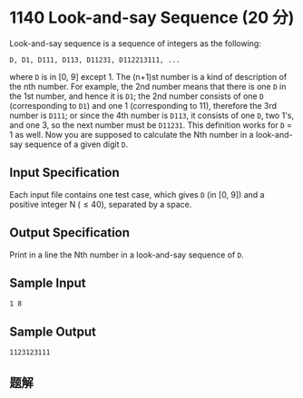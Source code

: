# 1140 Look-and-say Sequence (20 分)

Look-and-say sequence is a sequence of integers as the following:

    D, D1, D111, D113, D11231, D112213111, ...

where `D` is in \[0, 9\] except 1. The (n+1)st number is a kind of description of the nth number. For example, the 2nd number means that there is one `D` in the 1st number, and hence it is `D1`; the 2nd number consists of one `D` (corresponding to `D1`) and one 1 (corresponding to 11), therefore the 3rd number is `D111`; or since the 4th number is `D113`, it consists of one `D`, two 1's, and one 3, so the next number must be `D11231`. This definition works for `D` = 1 as well. Now you are supposed to calculate the Nth number in a look-and-say sequence of a given digit `D`.

## Input Specification

Each input file contains one test case, which gives `D` (in \[0, 9\]) and a positive integer N ($\le 40$), separated by a space.

## Output Specification

Print in a line the Nth number in a look-and-say sequence of `D`.

## Sample Input

    1 8

## Sample Output

    1123123111

## 题解
